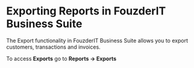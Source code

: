 # Exporting Reports in FouzderIT Business Suite

The Export functionality in FouzderIT Business Suite allows you to export customers, transactions and invoices.

To access **Exports** go to **Reports -> Exports**